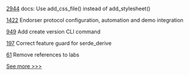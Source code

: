 
[2944](https://github.com/hyperledger/fabric/pull/2944) docs: Use add_css_file() instead of add_stylesheet()

[1422](https://github.com/hyperledger/aries-cloudagent-python/pull/1422) Endorser protocol configuration, automation and demo integration

[949](https://github.com/hyperledger/grid/pull/949) Add create version CLI command

[197](https://github.com/hyperledger/transact/pull/197) Correct feature guard for serde_derive

[61](https://github.com/hyperledger/firefly-ui/pull/61) Remove references to labs


[See more >>>](https://start-here.hyperledger.org/pull-requests)
